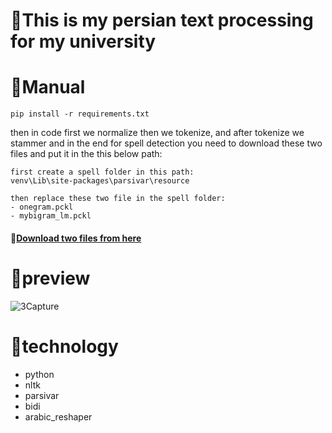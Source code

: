 # 📓This is my persian text processing for my university
# 📘Manual

```
pip install -r requirements.txt
```

then in code first we normalize then we tokenize, and after tokenize we stammer and in the end for spell detection you need to download these two files and put it in the this below path:
```
first create a spell folder in this path:
venv\Lib\site-packages\parsivar\resource
```
```
then replace these two file in the spell folder:
- onegram.pckl
- mybigram_lm.pckl
```
#### 🔽<a href='https://www.dropbox.com/scl/fi/4lspgdqw0yym6w2ewhcs7/spell.zip?e=3&file_subpath=%2Fmybigram_lm.pckl&rlkey=fl0moighiw7s46pgorz1xjtg0&dl=0'>Download two files from here</a>

# 🎥preview

![3Capture](https://github.com/user-attachments/assets/c7e53bb6-c552-4e4d-914a-6eba692f4b1d)

# 📳technology
- python
- nltk
- parsivar
- bidi
- arabic_reshaper
